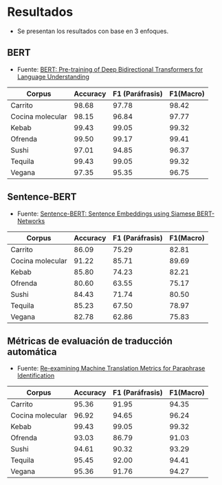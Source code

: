 # Resultados
* Se presentan los resultados con base en 3 enfoques.

## BERT
+ Fuente: [BERT: Pre-training of Deep Bidirectional Transformers for Language Understanding](https://arxiv.org/abs/1810.04805)

| Corpus | Accuracy | F1 (Paráfrasis) | F1(Macro) |
| --- | --- | --- | --- |
| Carrito | 98.68 | 97.78 | 98.42 |
| Cocina molecular | 98.15 | 96.84 | 97.77 |
| Kebab | 99.43 | 99.05 | 99.32 |
| Ofrenda | 99.50 | 99.17 | 99.41 |
| Sushi | 97.01 | 94.85 | 96.37 |
| Tequila | 99.43 | 99.05 | 99.32 |
| Vegana | 97.35 | 95.35 | 96.75 |

## Sentence-BERT
+ Fuente: [Sentence-BERT: Sentence Embeddings using Siamese BERT-Networks](https://arxiv.org/abs/1908.10084)

| Corpus | Accuracy | F1 (Paráfrasis) | F1(Macro) |
| --- | --- | --- | --- |
| Carrito | 86.09 | 75.29 | 82.81 |
| Cocina molecular | 91.22 | 85.71 | 89.69 |
| Kebab | 85.80 | 74.23 | 82.21 |
| Ofrenda | 80.60 | 63.55 | 75.17 |
| Sushi | 84.43 | 71.74 | 80.50 |
| Tequila | 85.23 | 67.50 | 78.97 |
| Vegana | 82.78 | 62.86 | 75.83 |

## Métricas de evaluación de traducción automática
+ Fuente: [Re-examining Machine Translation Metrics for Paraphrase Identification](https://aclanthology.org/N12-1019.pdf)

| Corpus | Accuracy | F1 (Paráfrasis) | F1(Macro) |
| --- | --- | --- | --- |
| Carrito | 95.36 | 91.95 | 94.35 |
| Cocina molecular | 96.92 | 94.65 | 96.24 |
| Kebab | 99.43 | 99.05 | 99.32 |
| Ofrenda | 93.03 | 86.79 | 91.03 |
| Sushi | 94.61 | 90.32 | 93.29 |
| Tequila | 95.45 | 92.00 | 94.41 |
| Vegana | 95.36 | 91.76 | 94.27 |
